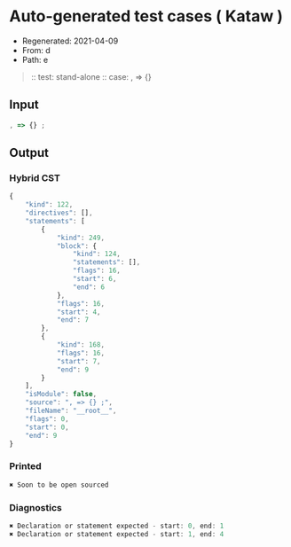 # Auto-generated test cases ( Kataw )
- Regenerated: 2021-04-09
- From: d
- Path: e
> :: test: stand-alone
> :: case: , => {}
## Input

`````js
, => {} ;
`````

## Output

### Hybrid CST

```javascript
{
    "kind": 122,
    "directives": [],
    "statements": [
        {
            "kind": 249,
            "block": {
                "kind": 124,
                "statements": [],
                "flags": 16,
                "start": 6,
                "end": 6
            },
            "flags": 16,
            "start": 4,
            "end": 7
        },
        {
            "kind": 168,
            "flags": 16,
            "start": 7,
            "end": 9
        }
    ],
    "isModule": false,
    "source": ", => {} ;",
    "fileName": "__root__",
    "flags": 0,
    "start": 0,
    "end": 9
}
```

### Printed

```javascript
✖ Soon to be open sourced
```

### Diagnostics

```javascript
✖ Declaration or statement expected - start: 0, end: 1
✖ Declaration or statement expected - start: 1, end: 4

```

